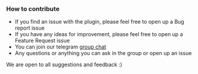 ### How to contribute
- If you find an issue with the plugin, please feel free to open up a Bug report issue
- If you have any ideas for improvement, please feel free to open up a Feature Request issue
- You can join our telegram [group chat](https://t.me/XamarinPluginCalendar)
- Any questions or anything you can ask in the group or open up an issue

We are open to all suggestions and feedback :)
